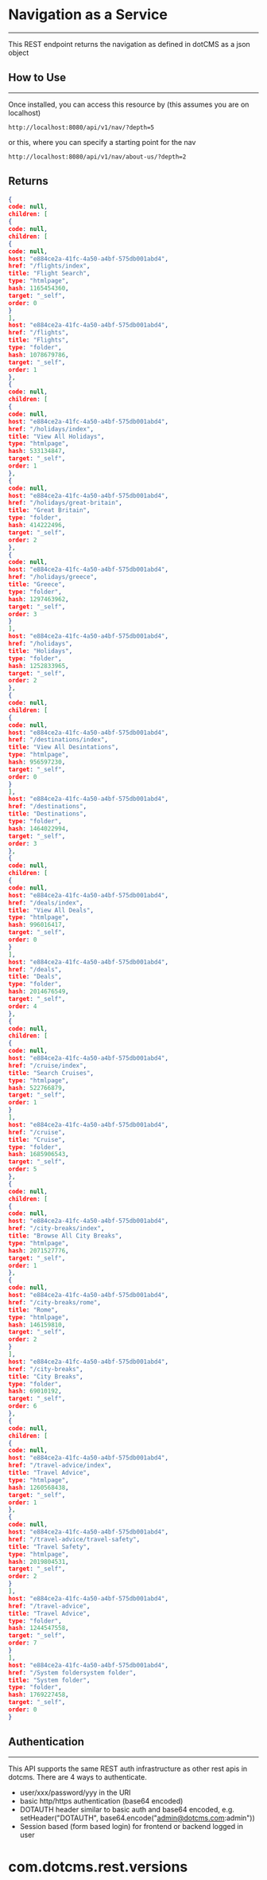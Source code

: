 # Navigation as a Service
----
This REST endpoint returns the navigation as defined in dotCMS as a json object


## How to Use
----

Once installed, you can access this resource by (this assumes you are on localhost)

`http://localhost:8080/api/v1/nav/?depth=5`

or this, where you can specify a starting point for the nav

`http://localhost:8080/api/v1/nav/about-us/?depth=2`


## Returns
```json
{
code: null,
children: [
{
code: null,
children: [
{
code: null,
host: "e884ce2a-41fc-4a50-a4bf-575db001abd4",
href: "/flights/index",
title: "Flight Search",
type: "htmlpage",
hash: 1165454360,
target: "_self",
order: 0
}
],
host: "e884ce2a-41fc-4a50-a4bf-575db001abd4",
href: "/flights",
title: "Flights",
type: "folder",
hash: 1078679786,
target: "_self",
order: 1
},
{
code: null,
children: [
{
code: null,
host: "e884ce2a-41fc-4a50-a4bf-575db001abd4",
href: "/holidays/index",
title: "View All Holidays",
type: "htmlpage",
hash: 533134847,
target: "_self",
order: 1
},
{
code: null,
host: "e884ce2a-41fc-4a50-a4bf-575db001abd4",
href: "/holidays/great-britain",
title: "Great Britain",
type: "folder",
hash: 414222496,
target: "_self",
order: 2
},
{
code: null,
host: "e884ce2a-41fc-4a50-a4bf-575db001abd4",
href: "/holidays/greece",
title: "Greece",
type: "folder",
hash: 1297463962,
target: "_self",
order: 3
}
],
host: "e884ce2a-41fc-4a50-a4bf-575db001abd4",
href: "/holidays",
title: "Holidays",
type: "folder",
hash: 1252833965,
target: "_self",
order: 2
},
{
code: null,
children: [
{
code: null,
host: "e884ce2a-41fc-4a50-a4bf-575db001abd4",
href: "/destinations/index",
title: "View All Desintations",
type: "htmlpage",
hash: 956597230,
target: "_self",
order: 0
}
],
host: "e884ce2a-41fc-4a50-a4bf-575db001abd4",
href: "/destinations",
title: "Destinations",
type: "folder",
hash: 1464022994,
target: "_self",
order: 3
},
{
code: null,
children: [
{
code: null,
host: "e884ce2a-41fc-4a50-a4bf-575db001abd4",
href: "/deals/index",
title: "View All Deals",
type: "htmlpage",
hash: 996016417,
target: "_self",
order: 0
}
],
host: "e884ce2a-41fc-4a50-a4bf-575db001abd4",
href: "/deals",
title: "Deals",
type: "folder",
hash: 2014676549,
target: "_self",
order: 4
},
{
code: null,
children: [
{
code: null,
host: "e884ce2a-41fc-4a50-a4bf-575db001abd4",
href: "/cruise/index",
title: "Search Cruises",
type: "htmlpage",
hash: 522766879,
target: "_self",
order: 1
}
],
host: "e884ce2a-41fc-4a50-a4bf-575db001abd4",
href: "/cruise",
title: "Cruise",
type: "folder",
hash: 1685906543,
target: "_self",
order: 5
},
{
code: null,
children: [
{
code: null,
host: "e884ce2a-41fc-4a50-a4bf-575db001abd4",
href: "/city-breaks/index",
title: "Browse All City Breaks",
type: "htmlpage",
hash: 2071527776,
target: "_self",
order: 1
},
{
code: null,
host: "e884ce2a-41fc-4a50-a4bf-575db001abd4",
href: "/city-breaks/rome",
title: "Rome",
type: "htmlpage",
hash: 146159810,
target: "_self",
order: 2
}
],
host: "e884ce2a-41fc-4a50-a4bf-575db001abd4",
href: "/city-breaks",
title: "City Breaks",
type: "folder",
hash: 69010192,
target: "_self",
order: 6
},
{
code: null,
children: [
{
code: null,
host: "e884ce2a-41fc-4a50-a4bf-575db001abd4",
href: "/travel-advice/index",
title: "Travel Advice",
type: "htmlpage",
hash: 1260568438,
target: "_self",
order: 1
},
{
code: null,
host: "e884ce2a-41fc-4a50-a4bf-575db001abd4",
href: "/travel-advice/travel-safety",
title: "Travel Safety",
type: "htmlpage",
hash: 2019804531,
target: "_self",
order: 2
}
],
host: "e884ce2a-41fc-4a50-a4bf-575db001abd4",
href: "/travel-advice",
title: "Travel Advice",
type: "folder",
hash: 1244547558,
target: "_self",
order: 7
}
],
host: "e884ce2a-41fc-4a50-a4bf-575db001abd4",
href: "/System foldersystem folder",
title: "System folder",
type: "folder",
hash: 1769227458,
target: "_self",
order: 0
}
```


## Authentication
----
This API supports the same REST auth infrastructure as other 
rest apis in dotcms. There are 4 ways to authenticate.

* user/xxx/password/yyy in the URI
* basic http/https authentication (base64 encoded)
* DOTAUTH header similar to basic auth and base64 encoded, e.g. setHeader("DOTAUTH", base64.encode("admin@dotcms.com:admin"))
* Session based (form based login) for frontend or backend logged in user
# com.dotcms.rest.versions
